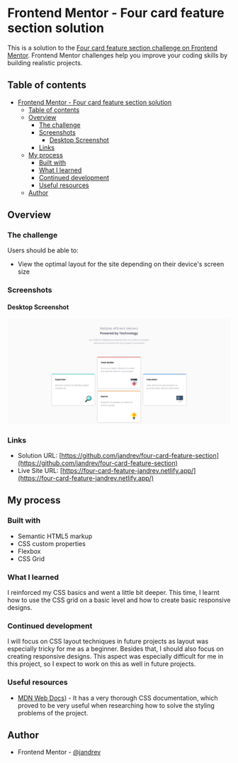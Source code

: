 # Frontend Mentor - Four card feature section solution

This is a solution to the [Four card feature section challenge on Frontend Mentor](https://www.frontendmentor.io/challenges/four-card-feature-section-weK1eFYK). Frontend Mentor challenges help you improve your coding skills by building realistic projects. 

## Table of contents

- [Frontend Mentor - Four card feature section solution](#frontend-mentor---four-card-feature-section-solution)
  - [Table of contents](#table-of-contents)
  - [Overview](#overview)
    - [The challenge](#the-challenge)
    - [Screenshots](#screenshots)
      - [Desktop Screenshot](#desktop-screenshot)
    - [Links](#links)
  - [My process](#my-process)
    - [Built with](#built-with)
    - [What I learned](#what-i-learned)
    - [Continued development](#continued-development)
    - [Useful resources](#useful-resources)
  - [Author](#author)

## Overview

### The challenge

Users should be able to:

- View the optimal layout for the site depending on their device's screen size

### Screenshots

#### Desktop Screenshot
![Desktop screenshot](./screenshots/screenshot-desktop.png)

### Links

- Solution URL: [https://github.com/jandrev/four-card-feature-section](https://github.com/jandrev/four-card-feature-section)
- Live Site URL: [https://four-card-feature-jandrev.netlify.app/](https://four-card-feature-jandrev.netlify.app/)

## My process

### Built with

- Semantic HTML5 markup
- CSS custom properties
- Flexbox
- CSS Grid

### What I learned

I reinforced my CSS basics and went a little bit deeper. This time, I learnt how to use the CSS grid on a basic level and how to create basic responsive designs.

### Continued development

I will focus on CSS layout techniques in future projects as layout was especially tricky for me as a beginner. Besides that, I should also focus on creating responsive designs. This aspect was especially difficult for me in this project, so I expect to work on this as well in future projects.

### Useful resources

- [MDN Web Docs](https://developer.mozilla.org/en-US/)) - It has a very thorough CSS documentation, which proved to be very useful when researching how to solve the styling problems of the project.

## Author

- Frontend Mentor - [@jandrev](https://www.frontendmentor.io/profile/jandrev)